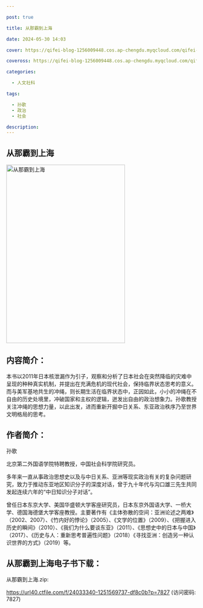 ```yaml
---

post: true

title: 从那霸到上海

date: 2024-05-30 14:03

cover: https://qifei-blog-1256009448.cos.ap-chengdu.myqcloud.com/qifei-blog/s33547646.jpg

coveross: https://qifei-blog-1256009448.cos.ap-chengdu.myqcloud.com/qifei-blog/s33547646.jpg

categories:

  - 人文社科

tags:

  - 孙歌
  - 政治
  - 社会

description:
---
```


## 从那霸到上海

<img alt="从那霸到上海" class="aligncenter loading" data-was-processed="true" decoding="async" fetchpriority="high" height="471" src="https://qifei-blog-1256009448.cos.ap-chengdu.myqcloud.com/qifei-blog/s33547646.jpg" style="cursor: zoom-in;" width="314"/>

## 内容简介：

本书以2011年日本核泄漏作为引子，观察和分析了日本社会在突然降临的灾难中呈现的种种真实机制，并提出在充满危机的现代社会，保持临界状态思考的意义。而与美军基地共生的冲绳，则长期生活在临界状态中，正因如此，小小的冲绳在不自由的历史处境里，冲破国家和主权的逻辑，迸发出自由的政治想象力。孙歌教授关注冲绳的思想力量，以此出发，进而重新开掘中日关系、东亚政治秩序乃至世界文明格局的思考。

## 作者简介：

孙歌

北京第二外国语学院特聘教授，中国社会科学院研究员。

多年来一直从事政治思想史以及与中日关系、亚洲等现实政治有关的复杂问题研究，致力于推动东亚地区知识分子的深度对话，曾于九十年代与沟口雄三先生共同发起连续六年的“中日知识分子对话”。

曾任日本东京大学、美国华盛顿大学客座研究员，日本东京外国语大学、一桥大学、德国海德堡大学客座教授。主要著作有《主体弥散的空间：亚洲论述之两难》（2002、2007）、《竹内好的悖论》（2005）、《文学的位置》（2009）、《把握进入历史的瞬间》（2010）、《我们为什么要谈东亚》（2011）、《思想史中的日本与中国》（2017）、《历史与人：重新思考普遍性问题》（2018）《寻找亚洲：创造另一种认识世界的方式》（2019）等。

## 从那霸到上海电子书下载：

从那霸到上海.zip: 

https://url40.ctfile.com/f/24033340-1251569737-df8c0b?p=7827 (访问密码: 7827)

